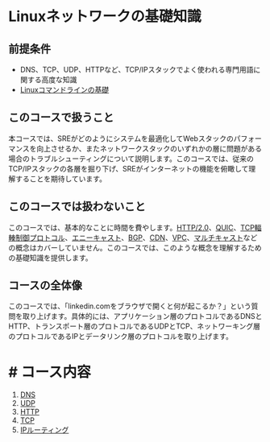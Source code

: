 # Linuxネットワークの基礎知識

## 前提条件

- DNS、TCP、UDP、HTTPなど、TCP/IPスタックでよく使われる専門用語に関する高度な知識
- [Linuxコマンドラインの基礎](/linux_basics/command_line_basics/)

## このコースで扱うこと

本コースでは、SREがどのようにシステムを最適化してWebスタックのパフォーマンスを向上させるか、またネットワークスタックのいずれかの層に問題がある場合のトラブルシューティングについて説明します。このコースでは、従来のTCP/IPスタックの各層を掘り下げ、SREがインターネットの機能を俯瞰して理解することを期待しています。

## このコースでは扱わないこと

このコースでは、基本的なことに時間を費やします。[HTTP/2.0](https://ja.wikipedia.org/wiki/HTTP/2)、[QUIC](https://ja.wikipedia.org/wiki/QUIC)、[TCP輻輳制御プロトコル](https://en.wikipedia.org/wiki/TCP_congestion_control)、[エニーキャスト](https://ja.wikipedia.org/wiki/%E3%82%A8%E3%83%8B%E3%83%BC%E3%82%AD%E3%83%A3%E3%82%B9%E3%83%88)、[BGP](https://ja.wikipedia.org/wiki/Border_Gateway_Protocol)、[CDN](https://ja.wikipedia.org/wiki/%E3%82%B3%E3%83%B3%E3%83%86%E3%83%B3%E3%83%84%E3%83%87%E3%83%AA%E3%83%90%E3%83%AA%E3%83%8D%E3%83%83%E3%83%88%E3%83%AF%E3%83%BC%E3%82%AF)、[VPC](https://ja.wikipedia.org/wiki/Virtual_Private_Network)、[マルチキャスト](https://ja.wikipedia.org/wiki/%E3%83%9E%E3%83%AB%E3%83%81%E3%82%AD%E3%83%A3%E3%82%B9%E3%83%88)などの概念はカバーしていません。このコースでは、このような概念を理解するための基礎知識を提供します。

## コースの全体像

このコースでは、「linkedin.comをブラウザで開くと何が起こるか？」という質問を取り上げます。具体的には、アプリケーション層のプロトコルであるDNSとHTTP、トランスポート層のプロトコルであるUDPとTCP、ネットワーキング層のプロトコルであるIPとデータリンク層のプロトコルを取り上げます。

# # コース内容
1. [DNS](/linux_networking/dns/)
2. [UDP](/linux_networking/udp/)
3. [HTTP](/linux_networking/http/)
4. [TCP](/linux_networking/tcp/)
5. [IPルーティング](/linux_networking/ipr/)

